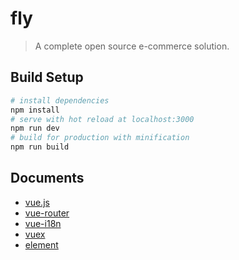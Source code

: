 # fly

> A complete open source e-commerce solution.

## Build Setup

```bash
# install dependencies
npm install
# serve with hot reload at localhost:3000
npm run dev
# build for production with minification
npm run build
```

## Documents

- [vue.js](https://vuejs.org/v2/guide/)
- [vue-router](https://router.vuejs.org/en/)
- [vue-i18n](https://kazupon.github.io/vue-i18n/old/)
- [vuex](https://vuex.vuejs.org/en/)
- [element](http://element.eleme.io/#/en-US/component/installation)
